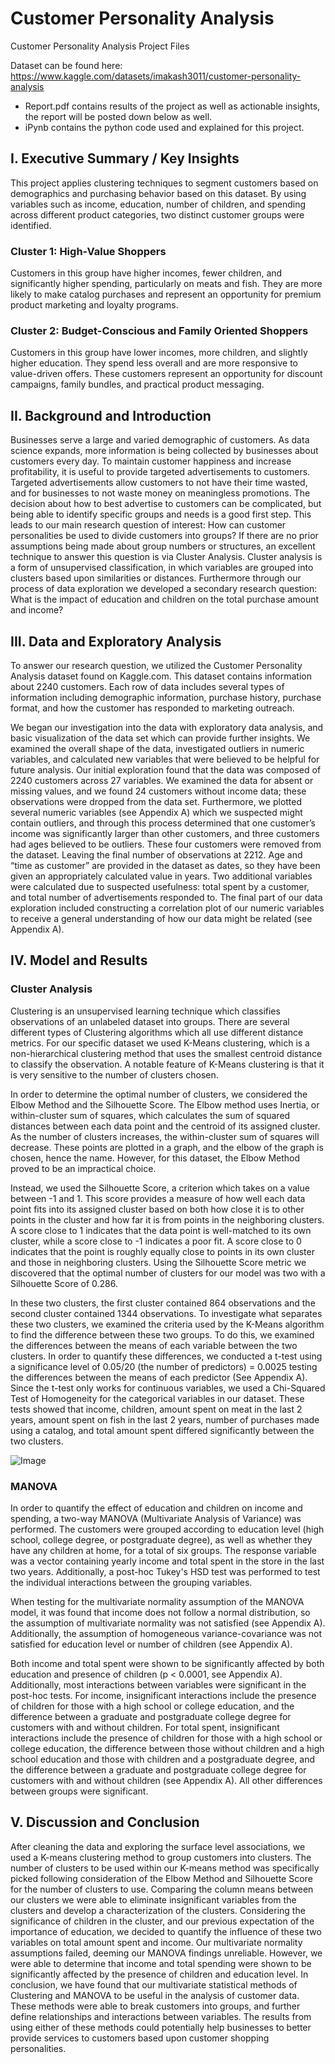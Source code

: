 # Customer Personality Analysis
Customer Personality Analysis Project Files

Dataset can be found here: https://www.kaggle.com/datasets/imakash3011/customer-personality-analysis

- Report.pdf contains results of the project as well as actionable insights, the report will be posted down below as well.
- iPynb contains the python code used and explained for this project. 

## I. Executive Summary / Key Insights

This project applies clustering techniques to segment customers based on demographics and purchasing behavior based on this dataset. By using variables such as income, education, number of children, and spending across different product categories, two distinct customer groups were identified. 

### Cluster 1: High-Value Shoppers
Customers in this group have higher incomes, fewer children, and significantly higher spending, particularly on meats and fish. They are more likely to make catalog purchases and represent an opportunity for premium product marketing and loyalty programs.

### Cluster 2: Budget-Conscious and Family Oriented Shoppers
Customers in this group have lower incomes, more children, and slightly higher education. They spend less overall and are more responsive to value-driven offers. These customers represent an opportunity for discount campaigns, family bundles, and practical product messaging. 



## II. Background and Introduction

Businesses serve a large and varied demographic of customers. As data science expands, more information is being collected by businesses about customers every day. To maintain customer happiness and increase profitability, it is useful to provide targeted advertisements to customers. Targeted advertisements allow customers to not have their time wasted, and for businesses to not waste money on meaningless promotions. The decision about how to best advertise to customers can be complicated, but being able to identify specific groups and needs is a good first step.
This leads to our main research question of interest: How can customer personalities be used to divide customers into groups? If there are no prior assumptions being made about group numbers or structures, an excellent technique to answer this question is via Cluster Analysis. Cluster analysis is a form of unsupervised classification, in which variables are grouped into clusters based upon similarities or distances. Furthermore through our process of data exploration we developed a secondary research question: What is the impact of education and children on the total purchase amount and income?

## III. Data and Exploratory Analysis

To answer our research question, we utilized the Customer Personality Analysis dataset found on Kaggle.com. This dataset contains information about 2240 customers. Each row of data includes several types of information including demographic information, purchase history, purchase format, and how the customer has responded to marketing outreach. 

We began our investigation into the data with exploratory data analysis, and basic visualization of the data set which can provide further insights. We examined the overall shape of the data, investigated outliers in numeric variables, and calculated new variables that were believed to be helpful for future analysis.
Our initial exploration found that the data was composed of 2240 customers across 27 variables. We examined the data for absent or missing values, and we found 24 customers without income data; these observations were dropped from the data set. Furthermore, we plotted several numeric variables (see Appendix A) which we suspected might contain outliers, and through this process determined that one customer’s income was significantly larger than other customers, and three customers had ages believed to be outliers. These four customers were removed from the dataset. Leaving the final number of observations at 2212.
Age and “time as customer” are provided in the dataset as dates, so they have been given an appropriately calculated value in years. Two additional variables were calculated due to suspected usefulness: total spent by a customer, and total number of advertisements responded to. The final part of our data exploration included constructing a correlation plot of our numeric variables to receive a general understanding of how our data might be related (see Appendix A).


## IV. Model and Results

### Cluster Analysis
Clustering is an unsupervised learning technique which classifies observations of an unlabeled dataset into groups. There are several different types of Clustering algorithms which all use different distance metrics. For our specific dataset we used K-Means clustering, which is a non-hierarchical clustering method that uses the smallest centroid distance to classify the observation. A notable feature of K-Means clustering is that it is very sensitive to the number of clusters chosen.

In order to determine the optimal number of clusters, we considered the Elbow Method and the Silhouette Score. The Elbow method uses Inertia, or within-cluster sum of squares, which calculates the sum of squared distances between each data point and the centroid of its assigned cluster. As the number of clusters increases, the within-cluster sum of squares will decrease. These points are plotted in a graph, and the elbow of the graph is chosen, hence the name. However, for this dataset, the Elbow Method proved to be an impractical choice.

Instead, we used the Silhouette Score, a criterion which takes on a value between -1 and 1. This score provides a measure of how well each data point fits into its assigned cluster based on both how close it is to other points in the cluster and how far it is from points in the neighboring clusters. A score close to 1 indicates that the data point is well-matched to its own cluster, while a score close to -1 indicates a poor fit. A score close to 0 indicates that the point is roughly equally close to points in its own cluster and those in neighboring clusters. Using the Silhouette Score metric we discovered that the optimal number of clusters for our model was two with a Silhouette Score of 0.286. 

In these two clusters, the first cluster contained 864 observations and the second cluster contained 1344 observations. To investigate what separates these two clusters, we examined the criteria used by the K-Means algorithm to find the difference between these two groups. To do this, we examined the differences between the means of each variable between the two clusters. In order to quantify these differences, we conducted a t-test using a significance level of 0.05/20 (the number of predictors) = 0.0025 testing the differences between the means of each predictor (See Appendix A). Since the t-test only works for continuous variables, we used a Chi-Squared Test of Homogeneity for the categorical variables in our dataset. These tests showed that income, children, amount spent on meat in the last 2 years, amount spent on fish in the last 2 years, number of purchases made using a catalog, and total amount spent differed significantly between the two clusters. 

![Image](https://github.com/user-attachments/assets/3c558f2b-7abb-485f-9e6f-f0b7f39f806c)

### MANOVA
In order to quantify the effect of education and children on income and spending, a two-way MANOVA (Multivariate Analysis of Variance) was performed. The customers were grouped according to education level (high school, college degree, or postgraduate degree), as well as whether they have any children at home, for a total of six groups. The response variable was a vector containing yearly income and total spent in the store in the last two years. Additionally, a post-hoc Tukey's HSD test was performed to test the individual interactions between the grouping variables.

When testing for the multivariate normality assumption of the MANOVA model, it was found that income does not follow a normal distribution, so the assumption of multivariate normality was not satisfied (see Appendix A). Additionally, the assumption of homogeneous variance-covariance was not satisfied for education level or number of children (see Appendix A).

Both income and total spent were shown to be significantly affected by both education and presence of children (p < 0.0001, see Appendix A). Additionally, most interactions between variables were significant in the post-hoc tests. For income, insignificant interactions include the presence of children for those with a high school or college education, and the difference between a graduate and postgraduate college degree for customers with and without children. For total spent, insignificant interactions include the presence of children for those with a high school or college education, the difference between those without children and a high school education and those with children and a postgraduate degree, and the difference between a graduate and postgraduate college degree for customers with and without children (see Appendix A). All other differences between groups were significant.


## V. Discussion and Conclusion
After cleaning the data and exploring the surface level associations, we used a K-means clustering method to group customers into clusters. The number of clusters to be used within our K-means method was specifically picked following consideration of the Elbow Method and Silhouette Score for the number of clusters to use. Comparing the column means between our clusters we were able to eliminate insignificant variables from the clusters and develop a characterization of the clusters.
Considering the significance of children in the cluster, and our previous expectation of the importance of education, we decided to quantify the influence of these two variables on total amount spent and income. Our multivariate normality assumptions failed, deeming our MANOVA findings unreliable. However, we were able to determine that income and total spending were shown to be significantly affected by the presence of children and education level.
In conclusion, we have found that our multivariate statistical methods of Clustering and MANOVA to be useful in the analysis of customer data. These methods were able to break customers into groups, and further define relationships and interactions between variables. The results from using either of these methods could potentially help businesses to better provide services to customers based upon customer shopping personalities.
